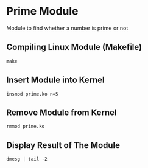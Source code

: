 # Prime Module
Module to find whether a number is prime or not

## Compiling Linux Module (Makefile)
```
make
```


## Insert Module into Kernel
```
insmod prime.ko n=5
```

## Remove Module from Kernel
```
rmmod prime.ko
```

## Display Result of The Module
```
dmesg | tail -2
```
